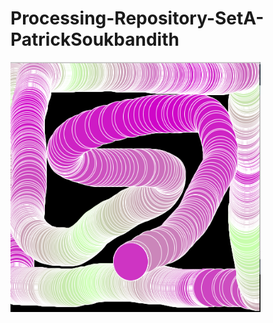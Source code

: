 # Processing-Repository-SetA-PatrickSoukbandith

<img src="https://raw.githubusercontent.com/psouk1/Processing-Repository-SetA-PatrickSoukbandith/b367379d36c0bfd6ed6135ab5a1aab7f8356eed3/ex%203.png" width=400 height=400>
